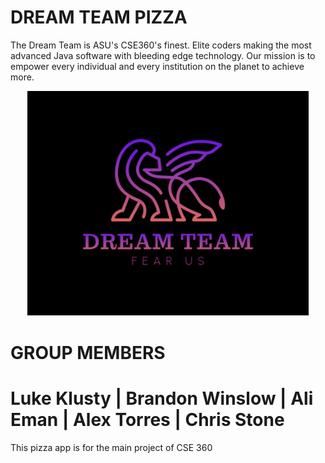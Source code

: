 # DREAM TEAM PIZZA
The Dream Team is ASU's CSE360's finest. Elite coders making the most advanced Java software with bleeding edge technology. Our mission is to empower every individual and every institution on the planet to achieve more.

<p align="center">
    <img src="https://raw.githubusercontent.com/aimarket/dreamteam_pizza_app/main/README_assets/team_LOGO.png" alt="LOGO" title="LOGO" width="450"/>
</p>

# GROUP MEMBERS

# Luke Klusty | Brandon Winslow | Ali Eman | Alex Torres | Chris Stone

This pizza app is for the main project of CSE 360
